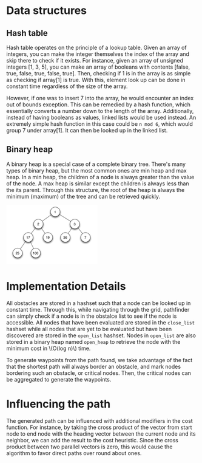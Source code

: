 # Data structures

## Hash table
Hash table operates on the principle of a lookup table. Given an array of integers, you can make the integer themselves the index of the array and skip there to check if it exists.  For instance, given an array of unsigned integers [1, 3, 5], you can make an array of booleans with contents [false, true, false, true, false, true].  Then, checking if 1 is in the array is as simple as checking if array[1] is true.  With this, element look up can be done in constant time regardless of the size of the array.

However, if one was to insert 7 into the array, he would encounter an index out of bounds exception.  This can be remedied by a hash function, which essentially converts a number down to the length of the array.  Additionally, instead of having booleans as values, linked lists would be used instead. An extremely simple hash function in this case could be `n mod 6`, which would group 7 under array[1].  It can then be looked up in the linked list.

## Binary heap
A binary heap is a special case of a complete binary tree.  There's many types of binary heap, but the most common ones are min heap and max heap.  In a min heap, the children of a node is always greater than the value of the node.  A max heap is similar except the children is always less than the its parent.  Through this structure, the root of the heap is always the minimum (maximum) of the tree and can be retrieved quickly.

![](../img/min-heap.png "min heap")

# Implementation Details
All obstacles are stored in a hashset such that a node can be looked up in constant time.  Through this, while navigating through the grid, pathfinder can simply check if a node is in the obstalce list to see if the node is accessible.  All nodes that have been evaluated are stored in the `close_list` hashset while all nodes that are yet to be evaluated but have been discovered are stored in the `open_list` hashset.  Nodes in `open_list` are also stored in a binary heap named `open_heap` to retrieve the node with the minimum cost in \\(O(log n)\\) time.

To generate waypoints from the path found, we take advantage of the fact that the shortest path will always border an obstacle, and mark nodes bordering such an obstacle, or critical nodes.  Then, the critical nodes can be aggregated to generate the waypoints.

# Influencing the path
The generated path can be influenced with additional modifiers in the cost function.  For instance, by taking the cross product of the vector from start node to end node with the heading vector between the current node and its neighbor, we can add the result to the cost heuristic.  Since the cross product between two parallel vectors is zero, this would cause the algorithm to favor direct paths over round about ones.
